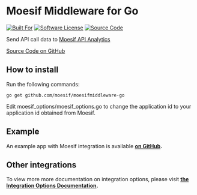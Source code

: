 # Moesif Middleware for Go

[![Built For][ico-built-for]][link-built-for]
[![Software License][ico-license]][link-license]
[![Source Code][ico-source]][link-source]

Send API call data to [Moesif API Analytics](https://www.moesif.com/)

[Source Code on GitHub](https://github.com/moesif/moesifmiddleware-go)

## How to install
Run the following commands:

```shell
go get github.com/moesif/moesifmiddleware-go
```

Edit moesif_options/moesif_options.go to change the application id to your application id obtained from Moesif.


## Example
An example app with Moesif integration is available __[on GitHub](https://github.com/Moesif/moesifmiddleware-go-example).__

## Other integrations

To view more more documentation on integration options, please visit __[the Integration Options Documentation](https://www.moesif.com/docs/getting-started/integration-options/).__

[ico-built-for]: https://img.shields.io/badge/built%20for-go-blue.svg
[ico-license]: https://img.shields.io/badge/License-Apache%202.0-green.svg
[ico-source]: https://img.shields.io/github/last-commit/moesif/moesifmiddleware-go.svg?style=social

[link-built-for]: https://golang.org/
[link-license]: https://raw.githubusercontent.com/Moesif/moesifmiddleware-go/master/LICENSE
[link-source]: https://github.com/Moesif/moesifmiddleware-go
